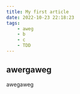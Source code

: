 ```yaml
---
title: My first article
date: 2022-10-23 22:18:23
tags: 
    - aweg
    - b
    - c
    - TDD
---
```


## awergaweg
awegaweg